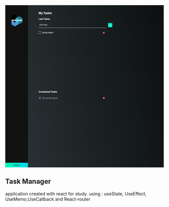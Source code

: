 <img src="./public/chrome-capture.jpg" maxWidth="100%"/>

<h2>Task Manager</h2>

<p>
application created with react for study.
using : useState, UseEffect, UseMemo,UseCallback and React-router</p>
